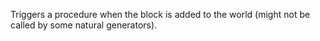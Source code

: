 Triggers a procedure when the block is added to the world (might not be called by some natural generators).